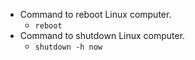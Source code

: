 * Command to reboot Linux computer.
    * `reboot`
* Command to shutdown Linux computer.
    * `shutdown -h now`